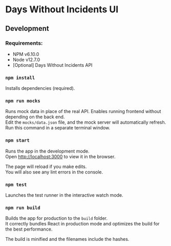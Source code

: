 # Days Without Incidents UI

## Development

### Requirements:
- NPM v6.10.0
- Node v12.7.0
- [Optional] Days Without Incidents API


### `npm install`

Installs dependencies (required).

### `npm run mocks`

Runs mock data in place of the real API. Enables running frontend without depending on the back end.<br>
Edit the `mocks/data.json` file, and the mock server will automatically refresh.<br>
Run this command in a separate terminal window.

### `npm start`

Runs the app in the development mode.<br>
Open [http://localhost:3000](http://localhost:3000) to view it in the browser.

The page will reload if you make edits.<br>
You will also see any lint errors in the console.

### `npm test`

Launches the test runner in the interactive watch mode.<br>

### `npm run build`

Builds the app for production to the `build` folder.<br>
It correctly bundles React in production mode and optimizes the build for the best performance.

The build is minified and the filenames include the hashes.<br>
